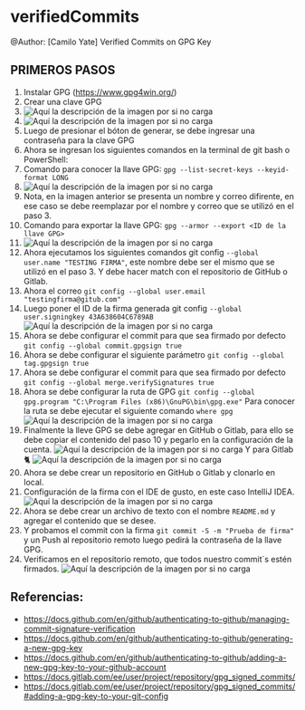 # verifiedCommits
@Author: [Camilo Yate]
Verified Commits on GPG Key

## PRIMEROS PASOS

1. Instalar GPG (https://www.gpg4win.org/)
2. Crear una clave GPG
3. ![Aquí la descripción de la imagen por si no carga](PASO1.png)
4. ![Aquí la descripción de la imagen por si no carga](PASO2.png)
5. Luego de presionar el bóton de generar, se debe ingresar una contraseña para la clave GPG
6. Ahora se ingresan los siguientes comandos en la terminal de git bash o PowerShell:
7. Comando para conocer la llave GPG: `gpg --list-secret-keys --keyid-format LONG`
8. ![Aquí la descripción de la imagen por si no carga](PASO3.png)
9. Nota, en la imagen anterior se presenta un nombre y correo difirente, en ese caso se debe reemplazar por el nombre y correo que se utilizó en el paso 3.
10. Comando para exportar la llave GPG: `gpg --armor --export <ID de la llave GPG>`
11. ![Aquí la descripción de la imagen por si no carga](PASO4.png)
12. Ahora ejecutamos los siguientes comandos git config `--global user.name "TESTING FIRMA"`, este nombre debe ser el mismo que se utilizó en el paso 3. Y debe hacer match con el repositorio de GitHub o Gitlab.
13. Ahora el correo `git config --global user.email "testingfirma@gitub.com"`
14. Luego poner el ID de la firma generada  git config `--global user.signingkey 43A638604C6789AB`
    ![Aquí la descripción de la imagen por si no carga](PASO5.png)
15. Ahora se debe configurar el commit para que sea firmado por defecto `git config --global commit.gpgsign true`
16. Ahora se debe configurar el siguiente parámetro `git config --global tag.gpgsign true`
17. Ahora se debe configurar el commit para que sea firmado por defecto `git config --global merge.verifySignatures true`
18. Ahora se debe configurar la ruta de GPG `git config --global gpg.program "C:\Program Files (x86)\GnuPG\bin\gpg.exe"` Para conocer la ruta se debe ejecutar el siguiente comando `where gpg`
    ![Aquí la descripción de la imagen por si no carga](PASO6.png)
19. Finalmente la lleve GPG se debe agregar en GitHub o Gitlab, para ello se debe copiar el contenido del paso 10 y pegarlo en la configuración de la cuenta.
    ![Aquí la descripción de la imagen por si no carga](PASO7.png)
    Y para Gitlab 🐈
    ![Aquí la descripción de la imagen por si no carga](PASO8.png)
20. Ahora se debe crear un repositorio en GitHub o Gitlab y clonarlo en local.
21. Configuración de la firma con el IDE de gusto, en este caso IntelliJ IDEA.
    ![Aquí la descripción de la imagen por si no carga](PASO9.png)
22. Ahora se debe crear un archivo de texto con el nombre `README.md` y agregar el contenido que se desee.
23. Y probamos el commit con la firma `git commit -S -m "Prueba de firma"` y un Push al repositorio remoto luego pedirá la contraseña de la llave GPG.
24. Verificamos en el repositorio remoto, que todos nuestro commit´s estén firmados.
    ![Aquí la descripción de la imagen por si no carga](PASO10.png)


## Referencias: 
- https://docs.github.com/en/github/authenticating-to-github/managing-commit-signature-verification
- https://docs.github.com/en/github/authenticating-to-github/generating-a-new-gpg-key
- https://docs.github.com/en/github/authenticating-to-github/adding-a-new-gpg-key-to-your-github-account
- https://docs.gitlab.com/ee/user/project/repository/gpg_signed_commits/
- https://docs.gitlab.com/ee/user/project/repository/gpg_signed_commits/#adding-a-gpg-key-to-your-git-config

